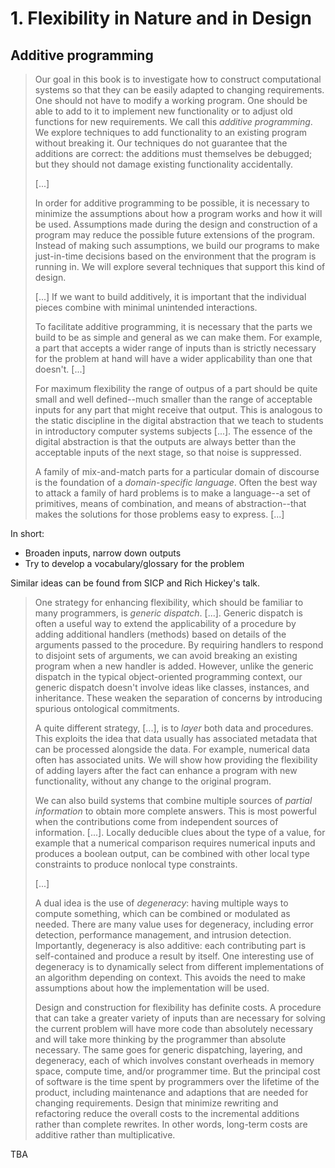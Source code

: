 # 1. Flexibility in Nature and in Design

## Additive programming

> Our goal in this book is to investigate how to construct computational systems
> so that they can be easily adapted to changing requirements. One should not
> have to modify a working program. One should be able to add to it to implement
> new functionality or to adjust old functions for new requirements. We call
> this *additive programming*. We explore techniques to add functionality to an
> existing program without breaking it. Our techniques do not guarantee that the
> additions are correct: the additions must themselves be debugged; but they
> should not damage existing functionality accidentally.
>
> [...]
> 
> In order for additive programming to be possible, it is necessary to minimize
> the assumptions about how a program works and how it will be used. Assumptions
> made during the design and construction of a program may reduce the possible
> future extensions of the program. Instead of making such assumptions, we build
> our programs to make just-in-time decisions based on the environment that the
> program is running in. We will explore several techniques that support this
> kind of design.
>
> [...] If we want to build additively, it is important that the individual
> pieces combine with minimal unintended interactions.
>
> To facilitate additive programming, it is necessary that the parts we build to
> be as simple and general as we can make them. For example, a part that accepts
> a wider range of inputs than is strictly necessary for the problem at hand
> will have a wider applicability than one that doesn't. [...]
>
> For maximum flexibility the range of outpus of a part should be quite small
> and well defined--much smaller than the range of acceptable inputs for any
> part that might receive that output. This is analogous to the static
> discipline in the digital abstraction that we teach to students in
> introductory computer systems subjects [...]. The essence of the digital
> abstraction is that the outputs are always better than the acceptable inputs
> of the next stage, so that noise is suppressed.
>
> A family of mix-and-match parts for a particular domain of discourse is the
> foundation of a *domain-specific language*. Often the best way to attack a
> family of hard problems is to make a language--a set of primitives, means of
> combination, and means of abstraction--that makes the solutions for those
> problems easy to express. [...]

In short:

- Broaden inputs, narrow down outputs
- Try to develop a vocabulary/glossary for the problem

Similar ideas can be found from SICP and Rich Hickey's talk.

> One strategy for enhancing flexibility, which should be familiar to many
> programmers, is *generic dispatch*. [...]. Generic dispatch is often a useful
> way to extend the applicability of a procedure by adding additional handlers
> (methods) based on details of the arguments passed to the procedure. By
> requiring handlers to respond to disjoint sets of arguments, we can avoid
> breaking an existing program when a new handler is added. However, unlike the
> generic dispatch in the typical object-oriented programming context, our
> generic dispatch doesn't involve ideas like classes, instances, and
> inheritance. These weaken the separation of concerns by introducing spurious
> ontological commitments.
>
> A quite different strategy, [...], is to *layer* both data and procedures.
> This exploits the idea that data usually has associated metadata that can be
> processed alongside the data. For example, numerical data often has associated
> units. We will show how providing the flexibility of adding layers after the
> fact can enhance a program with new functionality, without any change to the
> original program.
>
> We can also build systems that combine multiple sources of *partial
> information* to obtain more complete answers. This is most powerful when the
> contributions come from independent sources of information. [...]. Locally
> deducible clues about the type of a value, for example that a numerical
> comparison requires numerical inputs and produces a boolean output, can be
> combined with other local type constraints to produce nonlocal type
> constraints.
>
> [...]
>
> A dual idea is the use of *degeneracy*: having multiple ways to compute
> something, which can be combined or modulated as needed. There are many value
> uses for degeneracy, including error detection, performance management, and
> intrusion detection. Importantly, degeneracy is also additive: each
> contributing part is self-contained and produce a result by itself. One
> interesting use of degeneracy is to dynamically select from different
> implementations of an algorithm depending on context. This avoids the need to
> make assumptions about how the implementation will be used.
>
> Design and construction for flexibility has definite costs. A procedure that
> can take a greater variety of inputs than are necessary for solving the
> current problem will have more code than absolutely necessary and will take
> more thinking by the programmer than absolute necessary. The same goes for
> generic dispatching, layering, and degeneracy, each of which involves constant
> overheads in memory space, compute time, and/or programmer time. But the
> principal cost of software is the time spent by programmers over the lifetime
> of the product, including maintenance and adaptions that are needed for
> changing requirements. Design that minimize rewriting and refactoring reduce
> the overall costs to the incremental additions rather than complete rewrites.
> In other words, long-term costs are additive rather than multiplicative.

TBA
